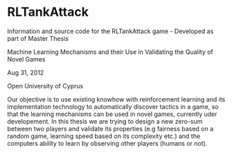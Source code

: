 # RLTankAttack
Information and source code for the RLTankAttack game - Developed as part of Master Thesis 

Machine Learning Mechanisms and their Use in Validating the Quality of Novel Games

Aug 31, 2012  

Open University of Cyprus

Our objective is to use existing knowhow with reinforcement learning and its implementation technology to automatically discover tactics in a game, so that the learning mechanisms can be used in novel games, currently uder developement. In this thesis we are trying to design a new zero-sum between two players and validate its properties (e.g fairness based on a random game, learning speed based on its complexity etc.) and the computers ability to learn by observing other players (humans or not).
